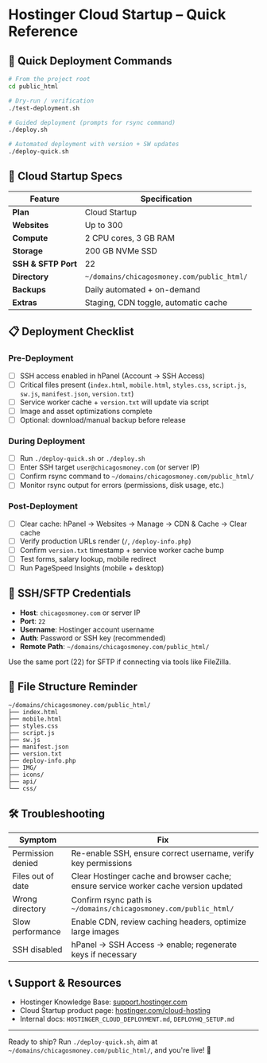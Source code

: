 # Hostinger Cloud Startup – Quick Reference

## 🚀 Quick Deployment Commands

```bash
# From the project root
cd public_html

# Dry-run / verification
./test-deployment.sh

# Guided deployment (prompts for rsync command)
./deploy.sh

# Automated deployment with version + SW updates
./deploy-quick.sh
```

## 🔧 Cloud Startup Specs

| Feature | Specification |
|---------|---------------|
| **Plan** | Cloud Startup |
| **Websites** | Up to 300 |
| **Compute** | 2 CPU cores, 3 GB RAM |
| **Storage** | 200 GB NVMe SSD |
| **SSH & SFTP Port** | 22 |
| **Directory** | `~/domains/chicagosmoney.com/public_html/` |
| **Backups** | Daily automated + on-demand |
| **Extras** | Staging, CDN toggle, automatic cache |

## 📋 Deployment Checklist

### Pre-Deployment
- [ ] SSH access enabled in hPanel (Account → SSH Access)
- [ ] Critical files present (`index.html`, `mobile.html`, `styles.css`, `script.js`, `sw.js`, `manifest.json`, `version.txt`)
- [ ] Service worker cache + `version.txt` will update via script
- [ ] Image and asset optimizations complete
- [ ] Optional: download/manual backup before release

### During Deployment
- [ ] Run `./deploy-quick.sh` or `./deploy.sh`
- [ ] Enter SSH target `user@chicagosmoney.com` (or server IP)
- [ ] Confirm rsync command to `~/domains/chicagosmoney.com/public_html/`
- [ ] Monitor rsync output for errors (permissions, disk usage, etc.)

### Post-Deployment
- [ ] Clear cache: hPanel → Websites → Manage → CDN & Cache → Clear cache
- [ ] Verify production URLs render (`/`, `/deploy-info.php`)
- [ ] Confirm `version.txt` timestamp + service worker cache bump
- [ ] Test forms, salary lookup, mobile redirect
- [ ] Run PageSpeed Insights (mobile + desktop)

## 🔑 SSH/SFTP Credentials

- **Host**: `chicagosmoney.com` or server IP
- **Port**: `22`
- **Username**: Hostinger account username
- **Auth**: Password or SSH key (recommended)
- **Remote Path**: `~/domains/chicagosmoney.com/public_html/`

Use the same port (22) for SFTP if connecting via tools like FileZilla.

## 📁 File Structure Reminder

```
~/domains/chicagosmoney.com/public_html/
├── index.html
├── mobile.html
├── styles.css
├── script.js
├── sw.js
├── manifest.json
├── version.txt
├── deploy-info.php
├── IMG/
├── icons/
├── api/
└── css/
```

## 🛠️ Troubleshooting

| Symptom | Fix |
|---------|-----|
| Permission denied | Re-enable SSH, ensure correct username, verify key permissions |
| Files out of date | Clear Hostinger cache and browser cache; ensure service worker cache version updated |
| Wrong directory | Confirm rsync path is `~/domains/chicagosmoney.com/public_html/` |
| Slow performance | Enable CDN, review caching headers, optimize large images |
| SSH disabled | hPanel → SSH Access → enable; regenerate keys if necessary |

## 📞 Support & Resources

- Hostinger Knowledge Base: [support.hostinger.com](https://support.hostinger.com/)
- Cloud Startup product page: [hostinger.com/cloud-hosting](https://www.hostinger.com/cloud-hosting)
- Internal docs: `HOSTINGER_CLOUD_DEPLOYMENT.md`, `DEPLOYHQ_SETUP.md`

---

Ready to ship? Run `./deploy-quick.sh`, aim at `~/domains/chicagosmoney.com/public_html/`, and you're live! 🚀
